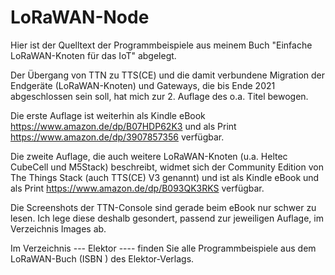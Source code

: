 # LoRaWAN-Node

Hier ist der Quelltext der Programmbeispiele aus meinem Buch "Einfache LoRaWAN-Knoten für das IoT" abgelegt.

Der Übergang von TTN zu TTS(CE) und die damit verbundene Migration der Endgeräte (LoRaWAN-Knoten) und Gateways, die bis Ende 2021 abgeschlossen sein soll, hat mich zur 2. Auflage des o.a. Titel bewogen.

Die erste Auflage ist weiterhin als Kindle eBook https://www.amazon.de/dp/B07HDP62K3 und als Print https://www.amazon.de/dp/3907857356 verfügbar.  

Die zweite Auflage, die auch weitere LoRaWAN-Knoten (u.a. Heltec CubeCell und M5Stack) beschreibt, widmet sich der Community Edition von The Things Stack (auch TTS(CE) V3 genannt) und ist als Kindle eBook und als Print https://www.amazon.de/dp/B093QK3RKS verfügbar.

Die Screenshots der TTN-Console sind gerade beim eBook nur schwer zu lesen. Ich lege diese deshalb gesondert, passend zur jeweiligen Auflage, im Verzeichnis Images ab.

Im Verzeichnis --- Elektor ---- finden Sie alle Programmbeispiele aus dem LoRaWAN-Buch (ISBN    ) des Elektor-Verlags.

